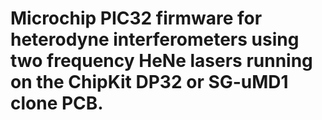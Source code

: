 # Microchip PIC32 firmware for heterodyne interferometers using two frequency HeNe lasers running on the ChipKit DP32 or SG-uMD1 clone PCB.
